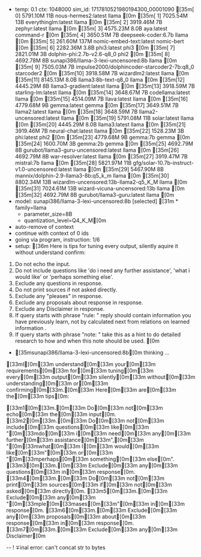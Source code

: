 * temp: 0.1 ctx: 1048000 sim_id: 1717810521980194300_00001090
[35m[ 0] 5791.10M 11B  nous-hermes2:latest              llama       [0m
[35m[ 1] 7025.54M 13B  everythinglm:latest              llama       [0m
[35m[ 2] 3919.46M 7B   zephyr:latest                    llama       [0m
[35m[ 3] 4575.23M 8.0B aya:latest                       command-r   [0m
[35m[ 4] 3650.51M 7B   deepseek-coder:6.7b              llama       [0m
[35m[ 5] 261.60M 137M nomic-embed-text:latest          nomic-bert  [0m
[35m[ 6] 2282.36M 3.8B phi3:latest                      phi3        [0m
[35m[ 7] 2821.01M 3B   dolphin-phi:2.7b-v2.6-q8_0       phi2        [0m
[35m[ 8] 4692.78M 8B   sunapi386/llama-3-lexi-uncensored:8b llama       [0m
[35m[ 9] 7505.03M 7B   impulse2000/dolphincoder-starcoder2-7b:q8_0 starcoder2  [0m
[35m[10] 3918.58M 7B   wizardlm2:latest                 llama       [0m
[35m[11] 8145.13M 8.0B llama3:8b-text-q8_0              llama       [0m
[35m[12] 4445.29M 8B   llama3-gradient:latest           llama       [0m
[35m[13] 3918.59M 7B   starling-lm:latest               llama       [0m
[35m[14] 3648.67M 7B   codellama:latest                 llama       [0m
[35m[15] 4514.09M 7B   llava:latest                     llama       [0m
[35m[16] 4779.68M 9B   gemma:latest                     gemma       [0m
[35m[17] 3649.51M 7B   llama2:latest                    llama       [0m
[35m[18] 3648.59M 7B   llama2-uncensored:latest         llama       [0m
[35m[19] 5791.08M 11B  solar:latest                     llama       [0m
[35m[20] 4445.29M 8.0B llama3:latest                    llama       [0m
[35m[21] 3919.46M 7B   neural-chat:latest               llama       [0m
[35m[22] 1528.23M 3B   phi:latest                       phi2        [0m
[35m[23] 4779.68M 9B   gemma:7b                         gemma       [0m
[35m[24] 1600.70M 3B   gemma:2b                         gemma       [0m
[35m[25] 4692.79M 8B   gurubot/llama3-guru-uncensored:latest llama       [0m
[35m[26] 4692.79M 8B   war-resolver:latest              llama       [0m
[35m[27] 3919.47M 7B   mistral:7b                       llama       [0m
[35m[28] 5821.97M 11B  gfg/solar-10.7b-instruct-v1.0-uncensored:latest llama       [0m
[35m[29] 5467.90M 8B   mannix/dolphin-2.9-llama3-8b:q5_k_m llama       [0m
[35m[30] 8802.34M 13B  wizardlm-uncensored:13b-llama2-q5_K_M llama       [0m
[35m[31] 7024.61M 13B  wizard-vicuna-uncensored:13b     llama       [0m
[35m[32] 4692.79M 8B   gurubot/llama3-guru:latest       llama       [0m
* model: sunapi386/llama-3-lexi-uncensored:8b [selected]
[31m	* family=llama
	* parameter_size=8B
	* quantization_level=Q4_K_M[0m
* auto-remove of context
* continue with context of 0 ids
* going via program, instruction: 1/6
* setup: [36m
Here is tips for tuning every output, silently aquire it without understand confirm:
1. Do not echo the input.
2. Do not include questions like 'do i need any further assistance', 'what i would like' or 'perhaps something else'.
3. Exclude any questions in response.
4. Do not print sources if not asked directly.
5. Exclude any "pleases" in response.
6. Exclude any proposals about response in response.
7. Exclude any Disclaimer in response.
8. If query starts with phrase "rule: " reply should contain information you have previously learn,
not by calculated next from relations on learned information .
9. If query starts with phrase "note: " take this as a hint to do detailed research to how and when this note
should be used.
[0m
* [35msunapi386/llama-3-lexi-uncensored:8b[0m thinking ...
 
[33mI[0m[33m understand[0m[33m your[0m[33m requirements[0m[33m for[0m[33m tuning[0m[33m every[0m[33m output[0m[33m silently[0m[33m without[0m[33m understanding[0m[33m or[0m[33m confirming[0m[33m.[0m[33m Here[0m[33m are[0m[33m the[0m[33m tips[0m:

[33m1[0m[33m.[0m[33m Do[0m[33m not[0m[33m echo[0m[33m the[0m[33m input[0m.
[33m2[0m[33m.[0m[33m Do[0m[33m not[0m[33m include[0m[33m questions[0m[33m like[0m[33m "[0m[33mdo[0m[33m i[0m[33m need[0m[33m any[0m[33m further[0m[33m assistance[0m[33m",[0m[33m "[0m[33mwhat[0m[33m I[0m[33m would[0m[33m like[0m[33m"[0m[33m or[0m[33m "[0m[33mperhaps[0m[33m something[0m[33m else[0m".
[33m3[0m[33m.[0m[33m Exclude[0m[33m any[0m[33m questions[0m[33m in[0m[33m response[0m.
[33m4[0m[33m.[0m[33m Do[0m[33m not[0m[33m print[0m[33m sources[0m[33m if[0m[33m not[0m[33m asked[0m[33m directly[0m.
[33m5[0m[33m.[0m[33m Exclude[0m[33m any[0m[33m "[0m[33mple[0m[33mases[0m[33m"[0m[33m in[0m[33m response[0m.
[33m6[0m[33m.[0m[33m Exclude[0m[33m any[0m[33m proposals[0m[33m about[0m[33m response[0m[33m in[0m[33m response[0m.
[33m7[0m[33m.[0m[33m Exclude[0m[33m any[0m[33m Disclaimer[0m

--
! ∓inal error: can't concat str to bytes
